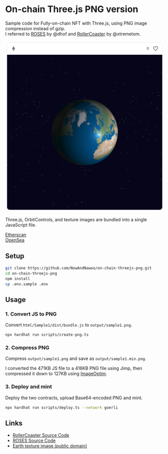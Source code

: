 # On-chain Three.js PNG version

Sample code for Fully-on-chain NFT with Three.js, using PNG image compression instead of gzip.  
I referred to [ROSES](https://opensea.io/assets/ethereum/0x3e743377417cd7ca70dcc9bf08fac55664ed3181/1) by @dhof and
[RollerCoaster](https://testnets.opensea.io/assets/goerli/0xfccef97532caa9ddd6840a9c87843b8d491370fc/1) by @xtremetom.

![](images/ss.png)

Three.js, OrbitControls, and texture images are bundled into a single JavaScript file.

[Etherscan](https://goerli.etherscan.io/address/0xD9E57434632ec29Bb904a45E106657aE8d51B949#code)  
[OpenSea](https://testnets.opensea.io/ja/assets/goerli/0xd9e57434632ec29bb904a45e106657ae8d51b949/1)

## Setup

```sh
git clone https://github.com/NowAndNawoo/on-chain-threejs-png.git
cd on-chain-threejs-png
npm install
cp .env.sample .env
```

## Usage

### 1. Convert JS to PNG

Convert `html/Sample1/dist/bundle.js` to `output/sample1.png`.

```sh
npx hardhat run scripts/create-png.ts
```

### 2. Compress PNG

Compress `output/sample1.png` and save as `output/sample1.min.png`.

I converted the 471KB JS file to a 416KB PNG file using Jimp, then compressed it down to 127KB using [ImageOptim](https://imageoptim.com/mac).

### 3. Deploy and mint

Deploy the two contracts, upload Base64-encoded PNG and mint.

```sh
npx hardhat run scripts/deploy.ts --network goerli
```

## Links

- [RollerCoaster Source Code](https://goerli.etherscan.io/address/0xfccef97532caa9ddd6840a9c87843b8d491370fc#code)
- [ROSES Source Code](https://etherscan.io/address/0x3e743377417cd7ca70dcc9bf08fac55664ed3181#code)
- [Earth texture image (public domain)](https://www.shadedrelief.com/natural3/pages/textures.html)
